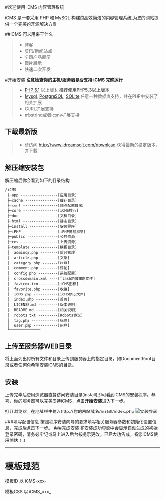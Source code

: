 #欢迎使用 iCMS 内容管理系统

iCMS 是一套采用 PHP 和 MySQL 构建的高效简洁的内容管理系统,为您的网站提供一个完美的开源解决方案

##iCMS 可以用来干什么
> * 博客
> * 资讯/新闻站点
> * 公司产品展示
> * 图片展示
> * 快速二次开发

#开始安装
**注意检查你的主机/服务器是否支持 iCMS 完整运行**
> * [PHP 5.1][1] 以上版本 **推荐使用PHP5.3以上版本**
> * [Mysql][2], [PostgreSQL][3], [SQLite][4] 任意一种数据库支持，并在PHP中安装了相关扩展
> * CURL扩展支持
> * mbstring或者iconv扩展支持

## 下载最新版
> * 请访问 http://www.idreamsoft.com/download 获得最新的稳定版本，并下载

## 解压缩安装包
解压缩后你会看到如下的目录结构
```
/iCMS
 ├─app -----------------[应用目录]
 ├─cache ---------------[缓存目录]
 ├─conf ----------------[站点配置目录]
 ├─core ----------------[iCMS核心]
 ├─doc -----------------[文档目录]
 ├─html ----------------[静态目录]
 ├─install -------------[安装程序]
 ├─iPHP ----------------[iPHP简易框架]
 ├─public --------------[公共资源]
 ├─res -----------------[上传资源]
 ├─template ------------[模板目录]
 │  admincp.php --------[后台管理]
 │  article.php --------[文章]
 │  category.php -------[栏目]
 │  comment.php --------[评论]
 │  config.php ---------[系统配置]
 │  crossdomain.xml ----[flash跨域策略文件]
 │  favicon.ico --------[iCMS图标]
 │  favorite.php -------[收藏]
 │  iCMS.php -----------[iCMS核心文件]
 │  index.php ----------[首页]
 │  LICENSE.md ---------[版本说明]
 │  README.md ----------[相关说明]
 │  robots.txt ---------[Robots协议]
 │  tag.php ------------[标签]
 │  user.php -----------[用户]
 └──────────────
```

## 上传至服务器WEB目录
将上面列出的所有文件和目录上传到服务器上的指定目录，如DocumentRoot目录或者任何你希望安装iCMS的目录。
## 安装
上传完毕后使用浏览器直接访问安装目录(install)即可看到iCMS的安装程序。恭喜，你的服务器可以完美支持iCMS，点击**开始安装**进入下一步。

打开浏览器，在地址栏中输入http://您的网站域名/install/index.php
![安装界面][5]

###填写配置信息
按照程序安装向导的要求填写相关服务器参数和初始化设置信息，完成后点击下一步。
###完成安装
在安装成功界面中会显示自动生成的初始登录密码，请务必牢记或马上进入后台按提示更改。已经大功告成，祝您iCMS使用愉快！:)

----------

模板规范
=====

模板ID  以 iCMS-xxx-

模板CSS 以 iCMS_xxx_

[1]: http://www.php.net/
[2]: http://www.mysql.com/
[3]: http://www.postgresql.org/
[4]: http://sqlite.org/
[5]: http://www.idreamsoft.com/static/install.jpg
[6]: http://git-scm.com/book/zh/v1/%E8%B5%B7%E6%AD%A5-%E5%AE%89%E8%A3%85-Git
